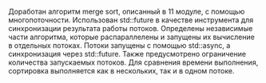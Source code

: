 Доработан алгоритм merge sort, описанный в 11 модуле, с помощью многопоточности.
Использован std::future в качестве инструмента для синхронизации результата работы потоков.
Определены независимые части алгоритма, которые распараллелены и запущены их вычисление в отдельных потоках.
Потоки запущены с помощью std::async, а синхронизация через std::future. Также предусмотрено ограничение количества запускаемых потоков.
Для сравнения времени выполнения, сортировка выполняется как в нескольких, так и в одном потоке.
